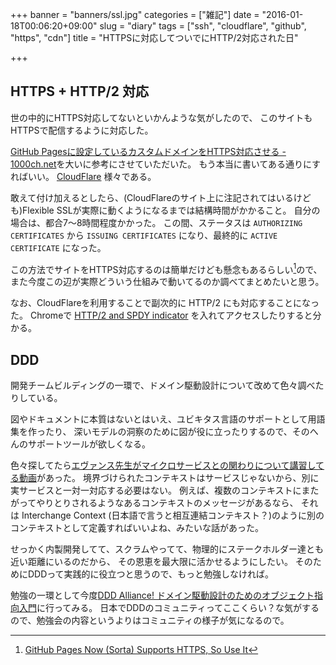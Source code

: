 +++
banner = "banners/ssl.jpg"
categories = ["雑記"]
date = "2016-01-18T00:06:20+09:00"
slug = "diary"
tags = ["ssh", "cloudflare", "github", "https", "cdn"]
title = "HTTPSに対応してついでにHTTP/2対応された日"

+++

## HTTPS + HTTP/2 対応 ##

世の中的にHTTPS対応してないといかんような気がしたので、
このサイトもHTTPSで配信するように対応した。

[GitHub Pagesに設定しているカスタムドメインをHTTPS対応させる - 1000ch.net](https://1000ch.net/posts/2015/github-pages-custom-domain-in-https.html)を大いに参考にさせていただいた。
もう本当に書いてある通りにすればいい。 [CloudFlare](https://www.cloudflare.com/) 様々である。

敢えて付け加えるとしたら、(CloudFlareのサイト上に注記されてはいるけども)Flexible SSLが実際に動くようになるまでは結構時間がかかること。
自分の場合は、都合7〜8時間程度かかった。
この間、ステータスは `AUTHORIZING CERTIFICATES` から `ISSUING CERTIFICATES` になり、最終的に `ACTIVE CERTIFICATE` になった。

この方法でサイトをHTTPS対応するのは簡単だけども懸念もあるらしい[^1]ので、
また今度この辺が実際どういう仕組みで動いてるのか調べてまとめたいと思う。

なお、CloudFlareを利用することで副次的に HTTP/2 にも対応することになった。
Chromeで [HTTP/2 and SPDY indicator](https://chrome.google.com/webstore/detail/http2-and-spdy-indicator/mpbpobfflnpcgagjijhmgnchggcjblin)
を入れてアクセスしたりすると分かる。

[^1]: [GitHub Pages Now (Sorta) Supports HTTPS, So Use It](https://konklone.com/post/github-pages-now-supports-https-so-use-it)

## DDD ##

開発チームビルディングの一環で、ドメイン駆動設計について改めて色々調べたりしている。

図やドキュメントに本質はないとはいえ、ユビキタス言語のサポートとして用語集を作ったり、
深いモデルの洞察のために図が役に立ったりするので、そのへんのサポートツールが欲しくなる。

色々探してたら[エヴァンス先生がマイクロサービスとの関わりについて講習してる動画](https://skillsmatter.com/skillscasts/6259-ddd-and-microservices-at-last-some-bounderies)があった。
境界づけられたコンテキストはサービスじゃないから、別に実サービスと一対一対応する必要はない。
例えば、複数のコンテキストにまたがってやりとりされるようなあるコンテキストのメッセージがあるなら、
それは Interchange Context (日本語で言うと相互連結コンテキスト？)のように別のコンテキストとして定義すればいいよね、みたいな話があった。

せっかく内製開発してて、スクラムやってて、物理的にステークホルダー達とも近い距離にいるのだから、
その恩恵を最大限に活かせるようにしたい。
そのためにDDDって実践的に役立つと思うので、もっと勉強しなければ。

勉強の一環として今度[DDD Alliance! ドメイン駆動設計のためのオブジェクト指向入門](https://ddd-alliance.connpass.com/event/25209/)に行ってみる。
日本でDDDのコミュニティってここくらい？な気がするので、勉強会の内容というよりはコミュニティの様子が気になるので。
